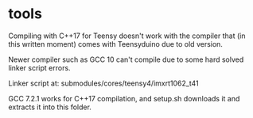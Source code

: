 # tools
Compiling with C++17 for Teensy doesn't work
with the compiler that (in this written moment) comes with
Teensyduino due to old version.

Newer compiler such as GCC 10 can't compile
due to some hard solved linker script errors.

Linker script at:
submodules/cores/teensy4/imxrt1062_t41

GCC 7.2.1 works for C++17 compilation, 
and setup.sh downloads it and
extracts it into this folder.
